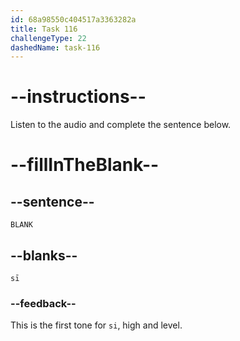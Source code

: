 ```yaml
---
id: 68a98550c404517a3363282a
title: Task 116
challengeType: 22
dashedName: task-116
---
```


<!-- (Audio) A: sī -->

# --instructions--

Listen to the audio and complete the sentence below.

# --fillInTheBlank--

## --sentence--

`BLANK`

## --blanks--

`sī`

### --feedback--

This is the first tone for `si`, high and level.
